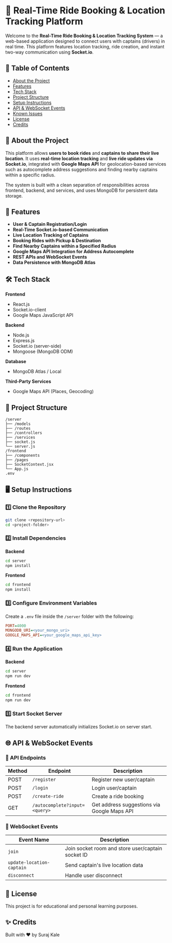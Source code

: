 # 🚖 Real-Time Ride Booking & Location Tracking Platform

Welcome to the **Real-Time Ride Booking & Location Tracking System** — a web-based application designed to connect users with captains (drivers) in real time. This platform features location tracking, ride creation, and instant two-way communication using **Socket.io**.

## 📖 Table of Contents

- [About the Project](#about-the-project)
- [Features](#features)
- [Tech Stack](#tech-stack)
- [Project Structure](#project-structure)
- [Setup Instructions](#setup-instructions)
- [API & WebSocket Events](#api--websocket-events)
- [Known Issues](#known-issues)
- [License](#license)
- [Credits](#credits)

## 📌 About the Project

This platform allows **users to book rides** and **captains to share their live location**. It uses **real-time location tracking** and **live ride updates via Socket.io**, integrated with **Google Maps API** for geolocation-based services such as autocomplete address suggestions and finding nearby captains within a specific radius.

The system is built with a clean separation of responsibilities across frontend, backend, and services, and uses MongoDB for persistent data storage.

## 🚀 Features

- **User & Captain Registration/Login**
- **Real-Time Socket.io-based Communication**
- **Live Location Tracking of Captains**
- **Booking Rides with Pickup & Destination**
- **Find Nearby Captains within a Specified Radius**
- **Google Maps API Integration for Address Autocomplete**
- **REST APIs and WebSocket Events**
- **Data Persistence with MongoDB Atlas**

## 🛠️ Tech Stack

**Frontend**

- React.js
- Socket.io-client
- Google Maps JavaScript API

**Backend**

- Node.js
- Express.js
- Socket.io (server-side)
- Mongoose (MongoDB ODM)

**Database**

- MongoDB Atlas / Local

**Third-Party Services**

- Google Maps API (Places, Geocoding)

## 📂 Project Structure

```
/server
├── /models
├── /routes
├── /controllers
├── /services
├── socket.js
└── server.js
/frontend
├── /components
├── /pages
├── SocketContext.jsx
└── App.js
.env
```

## 🖥️ Setup Instructions

### 1️⃣ Clone the Repository

```bash
git clone <repository-url>
cd <project-folder>
```

### 2️⃣ Install Dependencies

**Backend**

```bash
cd server
npm install
```

**Frontend**

```bash
cd frontend
npm install
```

### 3️⃣ Configure Environment Variables

Create a `.env` file inside the `/server` folder with the following:

```ini
PORT=4000
MONGODB_URI=<your_mongo_uri>
GOOGLE_MAPS_API=<your_google_maps_api_key>
```

### 4️⃣ Run the Application

**Backend**

```bash
cd server
npm run dev
```

**Frontend**

```bash
cd frontend
npm run dev
```

### 5️⃣ Start Socket Server

The backend server automatically initializes Socket.io on server start.

## 🌐 API & WebSocket Events

### 📌 API Endpoints

| Method | Endpoint                      | Description                                 |
| ------ | ----------------------------- | ------------------------------------------- |
| POST   | `/register`                   | Register new user/captain                   |
| POST   | `/login`                      | Login user/captain                          |
| POST   | `/create-ride`                | Create a ride booking                       |
| GET    | `/autocomplete?input=<query>` | Get address suggestions via Google Maps API |

### 📡 WebSocket Events

| Event Name                | Description                                       |
| ------------------------- | ------------------------------------------------- |
| `join`                    | Join socket room and store user/captain socket ID |
| `update-location-captain` | Send captain's live location data                 |
| `disconnect`              | Handle user disconnect                            |

## 📄 License

This project is for educational and personal learning purposes.

## ✨ Credits

Built with ❤️ by Suraj Kale
